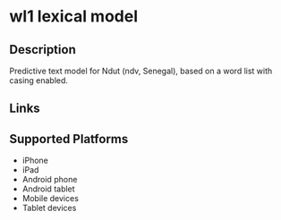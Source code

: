 wl1 lexical model
===================

Description
-----------

Predictive text model for Ndut (ndv, Senegal), based on a word list with casing enabled.

Links
-----

Supported Platforms
-------------------
 * iPhone
 * iPad
 * Android phone
 * Android tablet
 * Mobile devices
 * Tablet devices

